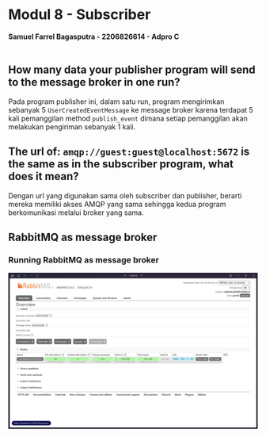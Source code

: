 # Modul 8 - Subscriber
**Samuel Farrel Bagasputra - 2206826614 - Adpro C**
<br><br>

## How many data your publisher program will send to the message broker in one run?
Pada program publisher ini, dalam satu run, program mengirimkan sebanyak 5 `UserCreatedEventMessage` ke message broker karena terdapat 5 kali pemanggilan method `publish_event` dimana setiap pemanggilan akan melakukan pengiriman sebanyak 1 kali.

## The url of: `amqp://guest:guest@localhost:5672` is the same as in the subscriber program, what does it mean?
Dengan url yang digunakan sama oleh subscriber dan publisher, berarti mereka memiliki akses AMQP yang sama sehingga kedua program berkomunikasi melalui broker yang sama.

## RabbitMQ as message broker
### Running RabbitMQ as message broker
<img src = "images/runningRabbitMQ.png"> <br>

